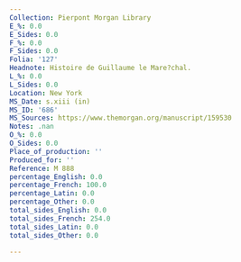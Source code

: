 ```yaml
---
Collection: Pierpont Morgan Library
E_%: 0.0
E_Sides: 0.0
F_%: 0.0
F_Sides: 0.0
Folia: '127'
Headnote: Histoire de Guillaume le Mare?chal.
L_%: 0.0
L_Sides: 0.0
Location: New York
MS_Date: s.xiii (in)
MS_ID: '686'
MS_Sources: https://www.themorgan.org/manuscript/159530
Notes: .nan
O_%: 0.0
O_Sides: 0.0
Place_of_production: ''
Produced_for: ''
Reference: M 888
percentage_English: 0.0
percentage_French: 100.0
percentage_Latin: 0.0
percentage_Other: 0.0
total_sides_English: 0.0
total_sides_French: 254.0
total_sides_Latin: 0.0
total_sides_Other: 0.0

---
```


